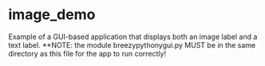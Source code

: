 # image_demo
Example of a GUI-based application that displays both an image label and a text label.
**NOTE: the module breezypythonygui.py MUST be in the same directory as this file for the app to run correctly!
